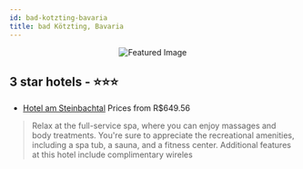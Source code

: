 ```yaml
---
id: bad-kotzting-bavaria
title: bad Kötzting, Bavaria
---
```


<center><img src="https://i.travelapi.com/hotels/4000000/3610000/3604900/3604844/6eaa4137_z.jpg" alt="Featured Image" /></center>


##  3 star hotels - ⭐️⭐️⭐️

-    [Hotel am Steinbachtal](https://us.hurb.com/hotels/bad-kotzting/hotel-am-steinbachtal-JNP-JP266954?cmp=18055) Prices from R$649.56
   > Relax at the full-service spa, where you can enjoy massages and body treatments. You're sure to appreciate the recreational amenities, including a spa tub, a sauna, and a fitness center. Additional features at this hotel include complimentary wireles

